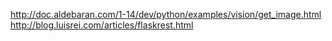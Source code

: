 http://doc.aldebaran.com/1-14/dev/python/examples/vision/get_image.html
http://blog.luisrei.com/articles/flaskrest.html

